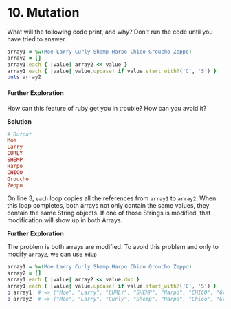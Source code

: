 # 10. Mutation

What will the following code print, and why? Don't run the code until you have tried to answer.

```ruby
array1 = %w(Moe Larry Curly Shemp Harpo Chico Groucho Zeppo)
array2 = []
array1.each { |value| array2 << value }
array1.each { |value| value.upcase! if value.start_with?('C', 'S') }
puts array2
```

#### Further Exploration

How can this feature of ruby get you in trouble? How can you avoid it?

**Solution**

```ruby
# Output
Moe
Larry
CURLY
SHEMP
Harpo
CHICO
Groucho
Zeppo
```

On line 3, `each` loop copies all the references from `array1` to `array2`. When this loop completes, both arrays not only contain the same values, they contain the same String objects. If one of those Strings is modified, that modification will show up in both Arrays.

**Further Exploration**

The problem is both arrays are modified. To avoid this problem and only to modify `array2`, we can use `#dup`

```ruby
array1 = %w(Moe Larry Curly Shemp Harpo Chico Groucho Zeppo)
array2 = []
array1.each { |value| array2 << value.dup }
array1.each { |value| value.upcase! if value.start_with?('C', 'S') }
p array1  # => ["Moe", "Larry", "CURLY", "SHEMP", "Harpo", "CHICO", "Groucho", "Zeppo"]
p array2  # => ["Moe", "Larry", "Curly", "Shemp", "Harpo", "Chico", "Groucho", "Zeppo"]
```

